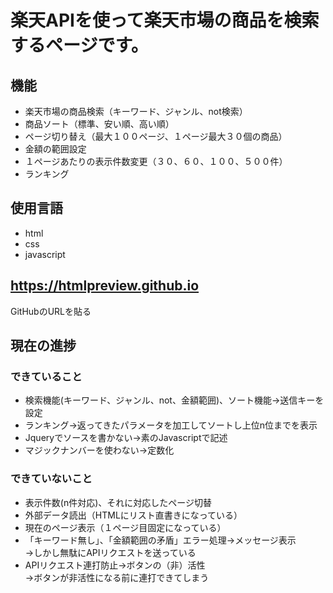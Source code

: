 # 楽天APIを使って楽天市場の商品を検索するページです。

## 機能

- 楽天市場の商品検索（キーワード、ジャンル、not検索）
- 商品ソート（標準、安い順、高い順）
- ページ切り替え（最大１００ページ、１ページ最大３０個の商品）
- 金額の範囲設定
- １ページあたりの表示件数変更（３０、６０、１００、５００件）
- ランキング

## 使用言語

- html
- css
- javascript

## https://htmlpreview.github.io
GitHubのURLを貼る

## 現在の進捗

### できていること

- 検索機能(キーワード、ジャンル、not、金額範囲)、ソート機能→送信キーを設定
- ランキング→返ってきたパラメータを加工してソートし上位n位までを表示
- Jqueryでソースを書かない→素のJavascriptで記述
- マジックナンバーを使わない→定数化

### できていないこと

- 表示件数(n件対応)、それに対応したページ切替
- 外部データ読出（HTMLにリスト直書きになっている）
- 現在のページ表示（１ページ目固定になっている）
- 「キーワード無し」、「金額範囲の矛盾」エラー処理→メッセージ表示  
→しかし無駄にAPIリクエストを送っている
- APIリクエスト連打防止→ボタンの（非）活性  
→ボタンが非活性になる前に連打できてしまう